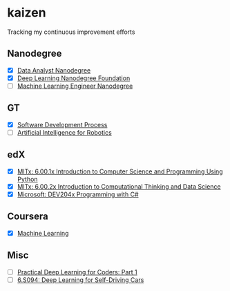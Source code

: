 # kaizen
Tracking my continuous improvement efforts

## Nanodegree
- [x] [Data Analyst Nanodegree](https://www.udacity.com/course/data-analyst-nanodegree--nd002)
- [x] [Deep Learning Nanodegree Foundation](https://www.udacity.com/course/deep-learning-nanodegree-foundation--nd101)
- [ ] [Machine Learning Engineer Nanodegree](https://www.udacity.com/course/machine-learning-engineer-nanodegree--nd009)

## GT
- [x] [Software Development Process](https://www.udacity.com/course/software-development-process--ud805)
- [ ] [Artificial Intelligence for Robotics](https://www.udacity.com/course/artificial-intelligence-for-robotics--cs373)

## edX
- [x] [MITx: 6.00.1x Introduction to Computer Science and Programming Using Python](https://www.edx.org/course/introduction-computer-science-mitx-6-00-1x-10)
- [x] [MITx: 6.00.2x Introduction to Computational Thinking and Data Science](https://www.edx.org/course/introduction-computational-thinking-data-mitx-6-00-2x-5)
- [x] [Microsoft: DEV204x Programming with C#](https://www.edx.org/course/programming-c-microsoft-dev204x-3)

## Coursera
- [x] [Machine Learning](https://www.coursera.org/learn/machine-learning)

## Misc
- [ ] [Practical Deep Learning for Coders: Part 1](http://course.fast.ai/)
- [ ] [6.S094: Deep Learning for Self-Driving Cars](http://selfdrivingcars.mit.edu/)
